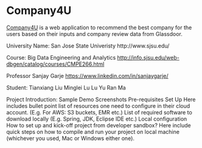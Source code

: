 # Company4U
<html>
  <body>
    <p><a href="http://spring-crm-1.us-east-1.elasticbeanstalk.com/customer/list" rel="nofollow">Company4U</a> is a web application to recommend the best company for the users based on their inputs and company review data from Glassdoor.</p>
  </body>
</html>
University Name: San Jose State Univeristy http://www.sjsu.edu/

Course: Big Data Engineering and Analytics http://info.sjsu.edu/web-dbgen/catalog/courses/CMPE266.html

Professor Sanjay Garje https://www.linkedin.com/in/sanjaygarje/

Student: Tianxiang Liu
         Minglei Lu
         Lu Yu
         Ran Ma
         
Project Introduction: 
Sample Demo Screenshots
Pre-requisites Set Up
Here includes bullet point list of resources one need to configure in their cloud account. (E.g. For AWS: S3 buckets, EMR etc.)
List of required software to download locally (E.g. Spring, JDK, Eclipse IDE etc.)
Local configuration
How to set up and kick-off project from developer sandbox?
Here include quick steps on how to compile and run your project on local machine (whichever you used, Mac or Windows either one).
